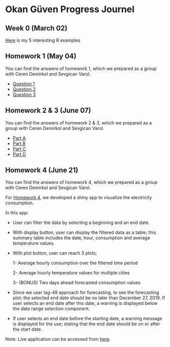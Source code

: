 ﻿# Okan Güven Progress Journel

## Week 0 (March 02)

[Here](files/Example_Homework_0.html) is my 5 interesting R examples

## Homework 1 (May 04)
You can find the answers of homework 1, which we prepared as a group with Ceren Demirkol and Sevgican Varol.

* [Question 1](files/H1Q1.html)
* [Question 2](files/H1Q2.html)
* [Question 3](files/H1Q3.html)

## Homework 2 & 3 (June 07)
You can find the answers of homework 2 & 3, which we prepared as a group with Ceren Demirkol and Sevgican Varol.

* [Part A](files/H23Pa.html)
* [Part B](files/H23Pb.html)
* [Part C](files/H23Pc.html)
* [Part D](files/H23Pd.html)

## Homework 4 (June 21)
You can find the answers of homework 4, which we prepared as a group with Ceren Demirkol and Sevgican Varol.

For [Homework 4](files/HW4.html), we developed a shiny app to visualize the electricity consumption. 

In this app:

- User can filter the data by selecting a beginning and an end date.

- With display button, user can display the filtered data as a table; this summary table includes the date, hour, consumption and average temperature values.

- With plot button, user can reach 3 plots; 
    
    1- Average hourly consumption over the filtered time period
    
    2- Average hourly temperature values for multiple cities
    
    3- (BONUS) Two days ahead forecasted consumption values

- Since we user lag-48 approach for forecasting, to see the forecasting plot; the selected end date should be no later than December 27, 2019. If user selects an end date after this date, a warning is displayed below the date range selection component. 

- If user selects an end date before the starting date, a warning message is displayed for the use; stating that the end date should be on or after the start date.

Note: Live application can be accessed from [here](https://spring20-guven80.shinyapps.io/HW_4).
